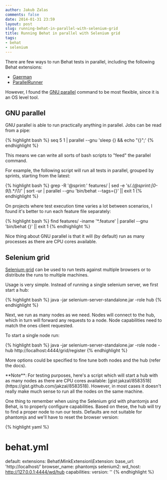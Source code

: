 ```yaml
---
author: Jakub Zalas
comments: false
date: 2014-01-31 23:59
layout: post
slug: running-behat-in-parallel-with-selenium-grid
title: Running Behat in parallel with Selenium grid
tags:
- behat
- selenium
---
```


There are few ways to run Behat tests in parallel, including the following Behat extensions:

* [Gaerman](http://extensions.behat.org/gearman/)
* [ParallelRunner](https://github.com/shvetsgroup/ParallelRunner)

However, I found the [GNU parallel](http://www.gnu.org/software/parallel/) command to be most flexible,
since it is an OS level tool.

GNU parallel
------------

GNU parallel is able to run practically anything in parallel. Jobs can be read from a pipe:

{% highlight bash %}
seq 5 1 | parallel --gnu 'sleep {} && echo "{}";'
{% endhighlight %}

This means we can write all sorts of bash scripts to "feed" the parallel command.

For example, the following script will run all tests in parallel, grouped by sprints, starting from the latest:

{% highlight bash %}
grep -R '@sprint:' features/ |
 sed -e 's/.*\(@sprint:[0-9]*\).*/\1/' |
 sort -ur |
 parallel --gnu 'bin/behat --tags={}' || exit 1
{% endhighlight %}

On projects where test execution time varies a lot between scenarios,
I found it's better to run each feature file separately:

{% highlight bash %}
find features/ -iname '*.feature' | parallel --gnu 'bin/behat {}' || exit 1
{% endhighlight %}

Nice thing about GNU parallel is that it will (by default) run as many processes as there are CPU cores available.

Selenium grid
-------------

[Selenium grid](http://docs.seleniumhq.org/docs/07_selenium_grid.jsp) can be used to run tests against multiple
browsers or to distribute the runs to multiple machines.

Usage is very simple. Instead of running a single selenium server, we first start a hub:

{% highlight bash %}
java -jar selenium-server-standalone.jar -role hub
{% endhighlight %}

Next, we run as many nodes as we need. Nodes will connect to the hub, which in turn will forward any requests to
a node. Node capabilities need to match the ones client requested.

To start a single node run:

{% highlight bash %}
java -jar selenium-server-standalone.jar -role node -hub http://localhost:4444/grid/register
{% endhighlight %}

More options could be specified to fine tune both nodes and the hub (refer the docs).


<div class="alert alert-warning" markdown="1">
**Note**: For testing purposes, here's a script which will start a hub with as
many nodes as there are CPU cores available: [gist:jakzal/8583518](https://gist.github.com/jakzal/8583518).
However, in most cases it doesn't really make much sense to run all the nodes on the same machine.
</div>

One thing to remember when using the Selenium grid with phantomjs and Behat, is to properly configure
capabilities. Based on these, the hub will try to find a proper node to run our tests.
Defaults are not suitable for phantomjs and we'll have to reset the browser version:

{% highlight yaml %}
# behat.yml
default:
  extensions:
    Behat\MinkExtension\Extension:
      base_url: 'http://localhost/'
      browser_name: phantomjs
      selenium2:
        wd_host: http://127.0.0.1:4444/wd/hub
        capabilities:
          version: ''
{% endhighlight %}

